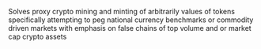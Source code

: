 

Solves proxy crypto mining and minting of arbitrarily values of tokens specifically attempting to peg national currency benchmarks or commodity driven markets with emphasis on false chains of top volume and or market cap crypto assets
